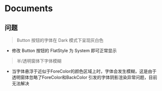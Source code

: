 # Documents

## 问题

> Button 按钮的字体在 Dark 模式下呈现灰白色
- 修改 Button 按钮的 FlatStyle 为 System 即可正常显示
> 半/透明窗体下字体模糊
- 当字体悬浮于近似于ForeColor的颜色区域上时，字体会发生模糊，这是由于透明窗体忽略了ForeColor和BackColor 引发的字体阴影渲染异常问题，目前无法解决
